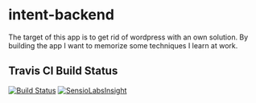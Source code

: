 intent-backend
==============

The target of this app is to get rid of wordpress with an own solution. By building the app I want to memorize some techniques I learn at work.

## Travis CI Build Status
[![Build Status](https://travis-ci.org/lkochniss/intent-backend.svg)](https://travis-ci.org/lkochniss/intent-backend)
[![SensioLabsInsight](https://insight.sensiolabs.com/projects/fb1c0bab-ea7f-4185-89c1-e80dcbfc3fe5/big.png)](https://insight.sensiolabs.com/projects/fb1c0bab-ea7f-4185-89c1-e80dcbfc3fe5)
